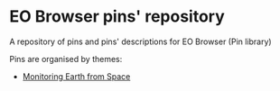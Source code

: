 # EO Browser pins' repository
A repository of pins and pins' descriptions for EO Browser (Pin library)

Pins are organised by themes:

 - [Monitoring Earth from Space](Monitoring_Earth_from_Space)
